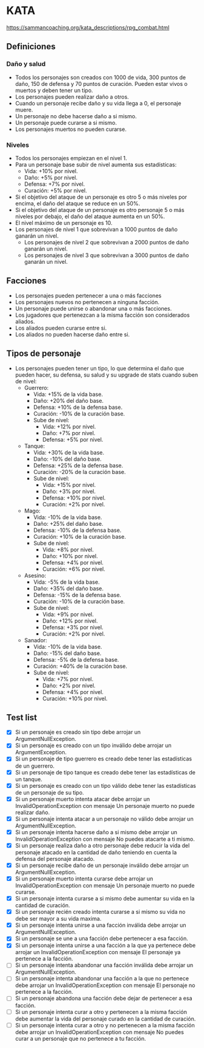 # KATA

https://sammancoaching.org/kata_descriptions/rpg_combat.html

## Definiciones

### Daño y salud

* Todos los personajes son creados con 1000 de vida, 300 puntos de daño, 150 de defensa y 70 puntos de curación. Pueden estar vivos o muertos y deben tener un tipo.
* Los personajes pueden realizar daño a otros.
* Cuando un personaje recibe daño y su vida llega a 0, el personaje muere.
* Un personaje no debe hacerse daño a si mismo.
* Un personaje puede curarse a si mismo.
* Los personajes muertos no pueden curarse.

### Niveles

* Todos los personajes empiezan en el nivel 1.
* Para un personaje base subir de nivel aumenta sus estadísticas:
  * Vida: +10% por nivel.
  * Daño: +5% por nivel.
  * Defensa: +7% por nivel.
  * Curación: +5% por nivel.
* Si el objetivo del ataque de un personaje es otro 5 o más niveles por encima, el daño del ataque se reduce en un 50%.
* Si el objetivo del ataque de un personaje es otro personaje 5 o más niveles por debajo, el daño del ataque aumenta en
  un 50%.
* El nivel máximo de un personaje es 10.
* Los personajes de nivel 1 que sobrevivan a 1000 puntos de daño ganarán un nivel.
  * Los personajes de nivel 2 que sobrevivan a 2000 puntos de daño ganarán un nivel.
  * Los personajes de nivel 3 que sobrevivan a 3000 puntos de daño ganarán un nivel.

## Facciones

* Los personajes pueden pertenecer a una o más facciones
* Los personajes nuevos no pertenecen a ninguna facción.
* Un personaje puede unirse o abandonar una o más facciones.
* Los jugadores que pertenezcan a la misma facción son considerados aliados.
* Los aliados pueden curarse entre si.
* Los aliados no pueden hacerse daño entre si.

## Tipos de personaje

* Los personajes pueden tener un tipo, lo que determina el daño que pueden hacer, su defensa, su salud y su upgrade de stats cuando suben de nivel:
    * Guerrero:
      * Vida: +15% de la vida base.
      * Daño: +20% del daño base.
      * Defensa: +10% de la defensa base.
      * Curación: -10% de la curación base.
      * Sube de nivel:
        * Vida: +12% por nivel.
        * Daño: +7% por nivel.
        * Defensa: +5% por nivel.
    * Tanque:
      * Vida: +30% de la vida base.
      * Daño: -10% del daño base.
      * Defensa: +25% de la defensa base.
      * Curación: -20% de la curación base.
      * Sube de nivel:
        * Vida: +15% por nivel.
        * Daño: +3% por nivel.
        * Defensa: +10% por nivel.
        * Curación: +2% por nivel.
    * Mago:
      * Vida: -10% de la vida base.
      * Daño: +25% del daño base.
      * Defensa: -10% de la defensa base.
      * Curación: +10% de la curación base.
      * Sube de nivel:
        * Vida: +8% por nivel.
        * Daño: +10% por nivel.
        * Defensa: +4% por nivel.
        * Curación: +6% por nivel.
    * Asesino:
      * Vida: -5% de la vida base.
      * Daño: +35% del daño base.
      * Defensa: -15% de la defensa base.
      * Curación: -10% de la curación base.
      * Sube de nivel:
        * Vida: +9% por nivel.
        * Daño: +12% por nivel.
        * Defensa: +3% por nivel.
        * Curación: +2% por nivel.
    * Sanador:
      * Vida: -10% de la vida base.
      * Daño: -15% del daño base.
      * Defensa: -5% de la defensa base.
      * Curación: +40% de la curación base.
      * Sube de nivel:
        * Vida: +7% por nivel.
        * Daño: +2% por nivel.
        * Defensa: +4% por nivel.
        * Curación: +10% por nivel.

## Test list
- [X] Si un personaje es creado sin tipo debe arrojar un ArgumentNullException.
- [X] Si un personaje es creado con un tipo inválido debe arrojar un ArgumentException.
- [X] Si un personaje de tipo guerrero es creado debe tener las estadísticas de un guerrero.
- [X] Si un personaje de tipo tanque es creado debe tener las estadísticas de un tanque.
- [X] Si un personaje es creado con un tipo válido debe tener las estadísticas de un personaje de su tipo.
- [X] Si un personaje muerto intenta atacar debe arrojar un InvalidOperationException con mensaje Un personaje muerto no puede realizar daño.
- [X] Si un personaje intenta atacar a un personaje no válido debe arrojar un ArgumentNullException.
- [X] Si un personaje intenta hacerse daño a si mismo debe arrojar un InvalidOperationException con mensaje No puedes atacarte a ti mismo.
- [X] Si un personaje realiza daño a otro personaje debe reducir la vida del personaje atacado en la cantidad de daño teniendo en cuenta la defensa del personaje atacado.
- [X] Si un personaje recibe daño de un personaje inválido debe arrojar un ArgumentNullException.
- [X] Si un personaje muerto intenta curarse debe arrojar un InvalidOperationException con mensaje Un personaje muerto no puede curarse.
- [X] Si un personaje intenta curarse a si mismo debe aumentar su vida en la cantidad de curación.
- [X] Si un personaje recién creado intenta curarse a si mismo su vida no debe ser mayor a su vida maxima.
- [X] Si un personaje intenta unirse a una facción inválida debe arrojar un ArgumentNullException.
- [X] Si un personaje se une a una facción debe pertenecer a esa facción.
- [X] Si un personaje intenta unirse a una facción a la que ya pertenece debe arrojar un InvalidOperationException con mensaje El personaje ya pertenece a la facción.
- [ ] Si un personaje intenta abandonar una facción inválida debe arrojar un ArgumentNullException.
- [ ] Si un personaje intenta abandonar una facción a la que no pertenece debe arrojar un InvalidOperationException con mensaje El personaje no pertenece a la facción.
- [ ] Si un personaje abandona una facción debe dejar de pertenecer a esa facción.
- [ ] Si un personaje intenta curar a otro y pertenecen a la misma facción debe aumentar la vida del personaje curado en la cantidad de curación.
- [ ] Si un personaje intenta curar a otro y no pertenecen a la misma facción debe arrojar un InvalidOperationException con mensaje No puedes curar a un personaje que no pertenece a tu facción.
